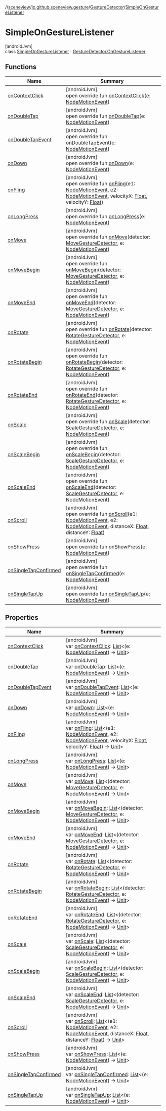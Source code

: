 //[sceneview](../../../../index.md)/[io.github.sceneview.gesture](../../index.md)/[GestureDetector](../index.md)/[SimpleOnGestureListener](index.md)

# SimpleOnGestureListener

[androidJvm]\
class [SimpleOnGestureListener](index.md) : [GestureDetector.OnGestureListener](../-on-gesture-listener/index.md)

## Functions

| Name | Summary |
|---|---|
| [onContextClick](on-context-click.md) | [androidJvm]<br>open override fun [onContextClick](on-context-click.md)(e: [NodeMotionEvent](../../-node-motion-event/index.md)) |
| [onDoubleTap](on-double-tap.md) | [androidJvm]<br>open override fun [onDoubleTap](on-double-tap.md)(e: [NodeMotionEvent](../../-node-motion-event/index.md)) |
| [onDoubleTapEvent](on-double-tap-event.md) | [androidJvm]<br>open override fun [onDoubleTapEvent](on-double-tap-event.md)(e: [NodeMotionEvent](../../-node-motion-event/index.md)) |
| [onDown](on-down.md) | [androidJvm]<br>open override fun [onDown](on-down.md)(e: [NodeMotionEvent](../../-node-motion-event/index.md)) |
| [onFling](on-fling.md) | [androidJvm]<br>open override fun [onFling](on-fling.md)(e1: [NodeMotionEvent](../../-node-motion-event/index.md), e2: [NodeMotionEvent](../../-node-motion-event/index.md), velocityX: [Float](https://kotlinlang.org/api/latest/jvm/stdlib/kotlin/-float/index.html), velocityY: [Float](https://kotlinlang.org/api/latest/jvm/stdlib/kotlin/-float/index.html)) |
| [onLongPress](on-long-press.md) | [androidJvm]<br>open override fun [onLongPress](on-long-press.md)(e: [NodeMotionEvent](../../-node-motion-event/index.md)) |
| [onMove](on-move.md) | [androidJvm]<br>open override fun [onMove](on-move.md)(detector: [MoveGestureDetector](../../-move-gesture-detector/index.md), e: [NodeMotionEvent](../../-node-motion-event/index.md)) |
| [onMoveBegin](on-move-begin.md) | [androidJvm]<br>open override fun [onMoveBegin](on-move-begin.md)(detector: [MoveGestureDetector](../../-move-gesture-detector/index.md), e: [NodeMotionEvent](../../-node-motion-event/index.md)) |
| [onMoveEnd](on-move-end.md) | [androidJvm]<br>open override fun [onMoveEnd](on-move-end.md)(detector: [MoveGestureDetector](../../-move-gesture-detector/index.md), e: [NodeMotionEvent](../../-node-motion-event/index.md)) |
| [onRotate](on-rotate.md) | [androidJvm]<br>open override fun [onRotate](on-rotate.md)(detector: [RotateGestureDetector](../../-rotate-gesture-detector/index.md), e: [NodeMotionEvent](../../-node-motion-event/index.md)) |
| [onRotateBegin](on-rotate-begin.md) | [androidJvm]<br>open override fun [onRotateBegin](on-rotate-begin.md)(detector: [RotateGestureDetector](../../-rotate-gesture-detector/index.md), e: [NodeMotionEvent](../../-node-motion-event/index.md)) |
| [onRotateEnd](on-rotate-end.md) | [androidJvm]<br>open override fun [onRotateEnd](on-rotate-end.md)(detector: [RotateGestureDetector](../../-rotate-gesture-detector/index.md), e: [NodeMotionEvent](../../-node-motion-event/index.md)) |
| [onScale](on-scale.md) | [androidJvm]<br>open override fun [onScale](on-scale.md)(detector: [ScaleGestureDetector](../../-scale-gesture-detector/index.md), e: [NodeMotionEvent](../../-node-motion-event/index.md)) |
| [onScaleBegin](on-scale-begin.md) | [androidJvm]<br>open override fun [onScaleBegin](on-scale-begin.md)(detector: [ScaleGestureDetector](../../-scale-gesture-detector/index.md), e: [NodeMotionEvent](../../-node-motion-event/index.md)) |
| [onScaleEnd](on-scale-end.md) | [androidJvm]<br>open override fun [onScaleEnd](on-scale-end.md)(detector: [ScaleGestureDetector](../../-scale-gesture-detector/index.md), e: [NodeMotionEvent](../../-node-motion-event/index.md)) |
| [onScroll](on-scroll.md) | [androidJvm]<br>open override fun [onScroll](on-scroll.md)(e1: [NodeMotionEvent](../../-node-motion-event/index.md), e2: [NodeMotionEvent](../../-node-motion-event/index.md), distanceX: [Float](https://kotlinlang.org/api/latest/jvm/stdlib/kotlin/-float/index.html), distanceY: [Float](https://kotlinlang.org/api/latest/jvm/stdlib/kotlin/-float/index.html)) |
| [onShowPress](on-show-press.md) | [androidJvm]<br>open override fun [onShowPress](on-show-press.md)(e: [NodeMotionEvent](../../-node-motion-event/index.md)) |
| [onSingleTapConfirmed](on-single-tap-confirmed.md) | [androidJvm]<br>open override fun [onSingleTapConfirmed](on-single-tap-confirmed.md)(e: [NodeMotionEvent](../../-node-motion-event/index.md)) |
| [onSingleTapUp](on-single-tap-up.md) | [androidJvm]<br>open override fun [onSingleTapUp](on-single-tap-up.md)(e: [NodeMotionEvent](../../-node-motion-event/index.md)) |

## Properties

| Name | Summary |
|---|---|
| [onContextClick](on-context-click.md) | [androidJvm]<br>var [onContextClick](on-context-click.md): [List](https://kotlinlang.org/api/latest/jvm/stdlib/kotlin.collections/-list/index.html)&lt;(e: [NodeMotionEvent](../../-node-motion-event/index.md)) -&gt; [Unit](https://kotlinlang.org/api/latest/jvm/stdlib/kotlin/-unit/index.html)&gt; |
| [onDoubleTap](on-double-tap.md) | [androidJvm]<br>var [onDoubleTap](on-double-tap.md): [List](https://kotlinlang.org/api/latest/jvm/stdlib/kotlin.collections/-list/index.html)&lt;(e: [NodeMotionEvent](../../-node-motion-event/index.md)) -&gt; [Unit](https://kotlinlang.org/api/latest/jvm/stdlib/kotlin/-unit/index.html)&gt; |
| [onDoubleTapEvent](on-double-tap-event.md) | [androidJvm]<br>var [onDoubleTapEvent](on-double-tap-event.md): [List](https://kotlinlang.org/api/latest/jvm/stdlib/kotlin.collections/-list/index.html)&lt;(e: [NodeMotionEvent](../../-node-motion-event/index.md)) -&gt; [Unit](https://kotlinlang.org/api/latest/jvm/stdlib/kotlin/-unit/index.html)&gt; |
| [onDown](on-down.md) | [androidJvm]<br>var [onDown](on-down.md): [List](https://kotlinlang.org/api/latest/jvm/stdlib/kotlin.collections/-list/index.html)&lt;(e: [NodeMotionEvent](../../-node-motion-event/index.md)) -&gt; [Unit](https://kotlinlang.org/api/latest/jvm/stdlib/kotlin/-unit/index.html)&gt; |
| [onFling](on-fling.md) | [androidJvm]<br>var [onFling](on-fling.md): [List](https://kotlinlang.org/api/latest/jvm/stdlib/kotlin.collections/-list/index.html)&lt;(e1: [NodeMotionEvent](../../-node-motion-event/index.md), e2: [NodeMotionEvent](../../-node-motion-event/index.md), velocityX: [Float](https://kotlinlang.org/api/latest/jvm/stdlib/kotlin/-float/index.html), velocityY: [Float](https://kotlinlang.org/api/latest/jvm/stdlib/kotlin/-float/index.html)) -&gt; [Unit](https://kotlinlang.org/api/latest/jvm/stdlib/kotlin/-unit/index.html)&gt; |
| [onLongPress](on-long-press.md) | [androidJvm]<br>var [onLongPress](on-long-press.md): [List](https://kotlinlang.org/api/latest/jvm/stdlib/kotlin.collections/-list/index.html)&lt;(e: [NodeMotionEvent](../../-node-motion-event/index.md)) -&gt; [Unit](https://kotlinlang.org/api/latest/jvm/stdlib/kotlin/-unit/index.html)&gt; |
| [onMove](on-move.md) | [androidJvm]<br>var [onMove](on-move.md): [List](https://kotlinlang.org/api/latest/jvm/stdlib/kotlin.collections/-list/index.html)&lt;(detector: [MoveGestureDetector](../../-move-gesture-detector/index.md), e: [NodeMotionEvent](../../-node-motion-event/index.md)) -&gt; [Unit](https://kotlinlang.org/api/latest/jvm/stdlib/kotlin/-unit/index.html)&gt; |
| [onMoveBegin](on-move-begin.md) | [androidJvm]<br>var [onMoveBegin](on-move-begin.md): [List](https://kotlinlang.org/api/latest/jvm/stdlib/kotlin.collections/-list/index.html)&lt;(detector: [MoveGestureDetector](../../-move-gesture-detector/index.md), e: [NodeMotionEvent](../../-node-motion-event/index.md)) -&gt; [Unit](https://kotlinlang.org/api/latest/jvm/stdlib/kotlin/-unit/index.html)&gt; |
| [onMoveEnd](on-move-end.md) | [androidJvm]<br>var [onMoveEnd](on-move-end.md): [List](https://kotlinlang.org/api/latest/jvm/stdlib/kotlin.collections/-list/index.html)&lt;(detector: [MoveGestureDetector](../../-move-gesture-detector/index.md), e: [NodeMotionEvent](../../-node-motion-event/index.md)) -&gt; [Unit](https://kotlinlang.org/api/latest/jvm/stdlib/kotlin/-unit/index.html)&gt; |
| [onRotate](on-rotate.md) | [androidJvm]<br>var [onRotate](on-rotate.md): [List](https://kotlinlang.org/api/latest/jvm/stdlib/kotlin.collections/-list/index.html)&lt;(detector: [RotateGestureDetector](../../-rotate-gesture-detector/index.md), e: [NodeMotionEvent](../../-node-motion-event/index.md)) -&gt; [Unit](https://kotlinlang.org/api/latest/jvm/stdlib/kotlin/-unit/index.html)&gt; |
| [onRotateBegin](on-rotate-begin.md) | [androidJvm]<br>var [onRotateBegin](on-rotate-begin.md): [List](https://kotlinlang.org/api/latest/jvm/stdlib/kotlin.collections/-list/index.html)&lt;(detector: [RotateGestureDetector](../../-rotate-gesture-detector/index.md), e: [NodeMotionEvent](../../-node-motion-event/index.md)) -&gt; [Unit](https://kotlinlang.org/api/latest/jvm/stdlib/kotlin/-unit/index.html)&gt; |
| [onRotateEnd](on-rotate-end.md) | [androidJvm]<br>var [onRotateEnd](on-rotate-end.md): [List](https://kotlinlang.org/api/latest/jvm/stdlib/kotlin.collections/-list/index.html)&lt;(detector: [RotateGestureDetector](../../-rotate-gesture-detector/index.md), e: [NodeMotionEvent](../../-node-motion-event/index.md)) -&gt; [Unit](https://kotlinlang.org/api/latest/jvm/stdlib/kotlin/-unit/index.html)&gt; |
| [onScale](on-scale.md) | [androidJvm]<br>var [onScale](on-scale.md): [List](https://kotlinlang.org/api/latest/jvm/stdlib/kotlin.collections/-list/index.html)&lt;(detector: [ScaleGestureDetector](../../-scale-gesture-detector/index.md), e: [NodeMotionEvent](../../-node-motion-event/index.md)) -&gt; [Unit](https://kotlinlang.org/api/latest/jvm/stdlib/kotlin/-unit/index.html)&gt; |
| [onScaleBegin](on-scale-begin.md) | [androidJvm]<br>var [onScaleBegin](on-scale-begin.md): [List](https://kotlinlang.org/api/latest/jvm/stdlib/kotlin.collections/-list/index.html)&lt;(detector: [ScaleGestureDetector](../../-scale-gesture-detector/index.md), e: [NodeMotionEvent](../../-node-motion-event/index.md)) -&gt; [Unit](https://kotlinlang.org/api/latest/jvm/stdlib/kotlin/-unit/index.html)&gt; |
| [onScaleEnd](on-scale-end.md) | [androidJvm]<br>var [onScaleEnd](on-scale-end.md): [List](https://kotlinlang.org/api/latest/jvm/stdlib/kotlin.collections/-list/index.html)&lt;(detector: [ScaleGestureDetector](../../-scale-gesture-detector/index.md), e: [NodeMotionEvent](../../-node-motion-event/index.md)) -&gt; [Unit](https://kotlinlang.org/api/latest/jvm/stdlib/kotlin/-unit/index.html)&gt; |
| [onScroll](on-scroll.md) | [androidJvm]<br>var [onScroll](on-scroll.md): [List](https://kotlinlang.org/api/latest/jvm/stdlib/kotlin.collections/-list/index.html)&lt;(e1: [NodeMotionEvent](../../-node-motion-event/index.md), e2: [NodeMotionEvent](../../-node-motion-event/index.md), distanceX: [Float](https://kotlinlang.org/api/latest/jvm/stdlib/kotlin/-float/index.html), distanceY: [Float](https://kotlinlang.org/api/latest/jvm/stdlib/kotlin/-float/index.html)) -&gt; [Unit](https://kotlinlang.org/api/latest/jvm/stdlib/kotlin/-unit/index.html)&gt; |
| [onShowPress](on-show-press.md) | [androidJvm]<br>var [onShowPress](on-show-press.md): [List](https://kotlinlang.org/api/latest/jvm/stdlib/kotlin.collections/-list/index.html)&lt;(e: [NodeMotionEvent](../../-node-motion-event/index.md)) -&gt; [Unit](https://kotlinlang.org/api/latest/jvm/stdlib/kotlin/-unit/index.html)&gt; |
| [onSingleTapConfirmed](on-single-tap-confirmed.md) | [androidJvm]<br>var [onSingleTapConfirmed](on-single-tap-confirmed.md): [List](https://kotlinlang.org/api/latest/jvm/stdlib/kotlin.collections/-list/index.html)&lt;(e: [NodeMotionEvent](../../-node-motion-event/index.md)) -&gt; [Unit](https://kotlinlang.org/api/latest/jvm/stdlib/kotlin/-unit/index.html)&gt; |
| [onSingleTapUp](on-single-tap-up.md) | [androidJvm]<br>var [onSingleTapUp](on-single-tap-up.md): [List](https://kotlinlang.org/api/latest/jvm/stdlib/kotlin.collections/-list/index.html)&lt;(e: [NodeMotionEvent](../../-node-motion-event/index.md)) -&gt; [Unit](https://kotlinlang.org/api/latest/jvm/stdlib/kotlin/-unit/index.html)&gt; |
